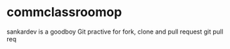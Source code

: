 # commclassroomop
sankardev is a goodboy
Git practive for fork, clone and pull request
git pull req
